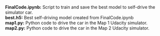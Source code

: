 **FinalCode.ipynb:** Script to train and save the best model to self-drive the simulator car. <br>
**best.h5:** Best self-driving model created from FinalCode.ipynb <br>
**map1.py:** Python code to drive the car in the Map 1 Udacity simulator. <br>
**map2.py:** Python code to drive the car in the Map 2 Udacity simulator. 
